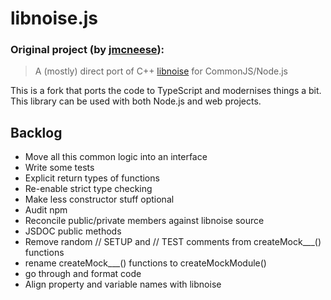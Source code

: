 # libnoise.js

### Original project (by [jmcneese](https://github.com/jmcneese/libnoise.js)):
> A (mostly) direct port of C++ [libnoise](http://libnoise.sourceforge.net/index.html) for CommonJS/Node.js

This is a fork that ports the code to TypeScript and modernises things a bit. This library can be used with both Node.js and web projects.

## Backlog
  - Move all this common logic into an interface
  - Write some tests
  - Explicit return types of functions
  - Re-enable strict type checking
  - Make less constructor stuff optional
  - Audit npm
  - Reconcile public/private members against libnoise source
  - JSDOC public methods
  - Remove random // SETUP and // TEST comments from createMock___() functions
  - rename createMock___() functions to createMockModule()
  - go through and format code
  - Align property and variable names with libnoise